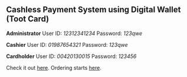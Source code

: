 ## Cashless Payment System using Digital Wallet (Toot Card)

**Administrator**
User ID: _12312341234_
Password: _123qwe_

**Cashier**
User ID: _01987654321_
Password: _123qwe_

**Cardholder**
User ID: _00420130015_
Password: _123456_

Check it out [here](http://tootpay.epizy.com/).
Ordering starts [here](http://tootpay.epizy.com/idle).